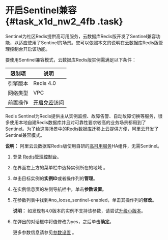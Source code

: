 # 开启Sentinel兼容 {#task_x1d_nw2_4fb .task}

Sentinel为社区Redis提供高可用服务，云数据库Redis版开发了Sentinel兼容功能，以适应使用了Sentinel的场景。您可以依照本文的说明在云数据库Redis版管理控制台开启该功能。

要使用Sentinel兼容模式，云数据库Redis版实例需满足以下条件：

|限制项|说明|
|---|--|
|引擎版本|Redis 4.0|
|网络类型|VPC|
|前置操作|[开启免密访问](cn.zh-CN/用户指南/管理实例/开启免密访问.md#)|

Redis Sentinel为Redis提供主从实例监控、故障告警、自动故障切换等服务，很多使用本地自建Redis数据库并且对可靠性要求较高的业务场景都用到了Sentinel。为了给这类场景中的Redis数据库迁移上云提供方便，阿里云开发了Sentinel兼容模式。

**说明：** 阿里云云数据库Redis版使用自研的[高可用服务](../../../../../cn.zh-CN/产品简介/功能特性.md#)HA组件，无需Sentinel。

1.  登录 [Redis管理控制台](https://kvstore.console.aliyun.com/)。 
2.  在界面左上方的菜单栏中选择实例所在的地域 。 
3.  单击目标实例的**实例ID**或者操作列的**管理**。 
4.  在实例信息页的左侧导航栏中，单击**参数设置**。 
5.  在参数列表中找到\#no\_loose\_sentinel-enabled，单击其操作列的**修改**。 

    **说明：** 如发现有4.0版本的实例不支持该参数，请尝试[升级小版本](cn.zh-CN/用户指南/管理实例/升级小版本.md#)。

6.  在弹出的对话框中将值修改为yes，之后单击**确定**。 

    更多参数信息请参见[参数设置](cn.zh-CN/用户指南/管理实例/参数设置.md#) 。


